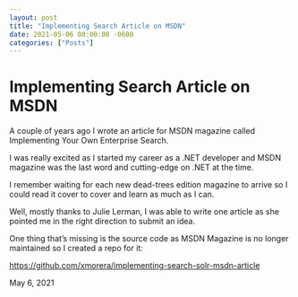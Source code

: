 ```yaml
---
layout: post
title: "Implementing Search Article on MSDN"
date: 2021-05-06 00:00:00 -0600
categories: ["Posts"] 
---
```


# Implementing Search Article on MSDN

A couple of years ago I wrote an article for MSDN magazine called Implementing Your Own Enterprise Search.

I was really excited as I started my career as a .NET developer and MSDN magazine was the last word and cutting-edge on .NET at the time.

I remember waiting for each new dead-trees edition magazine to arrive so I could read it cover to cover and learn as much as I can.

Well, mostly thanks to Julie Lerman, I was able to write one article as she pointed me in the right direction to submit an idea.

One thing that’s missing is the source code as MSDN Magazine is no longer maintained so I created a repo for it:

https://github.com/xmorera/implementing-search-solr-msdn-article

May 6, 2021